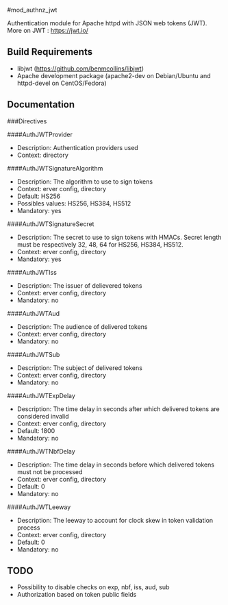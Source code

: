 #mod_authnz_jwt

Authentication module for Apache httpd with JSON web tokens (JWT).
More on JWT : https://jwt.io/

## Build Requirements

- libjwt (https://github.com/benmcollins/libjwt)
- Apache development package (apache2-dev on Debian/Ubuntu and httpd-devel on CentOS/Fedora)

## Documentation

###Directives

####AuthJWTProvider 

* Description: Authentication providers used
* Context: directory

####AuthJWTSignatureAlgorithm 

* Description: The algorithm to use to sign tokens
* Context: erver config, directory
* Default: HS256
* Possibles values: HS256, HS384, HS512
* Mandatory: yes

####AuthJWTSignatureSecret 

* Description: The secret to use to sign tokens with HMACs. Secret length must be respectively 32, 48, 64 for HS256, HS384, HS512.
* Context: erver config, directory
* Mandatory: yes

####AuthJWTIss
* Description: The issuer of delievered tokens
* Context: erver config, directory
* Mandatory: no

####AuthJWTAud
* Description: The audience of delivered tokens
* Context: erver config, directory
* Mandatory: no

####AuthJWTSub
* Description: The subject of delivered tokens
* Context: erver config, directory
* Mandatory: no

####AuthJWTExpDelay 
* Description: The time delay in seconds after which delivered tokens are considered invalid
* Context: erver config, directory
* Default: 1800
* Mandatory: no

####AuthJWTNbfDelay 
* Description: The time delay in seconds before which delivered tokens must not be processed
* Context: erver config, directory
* Default: 0
* Mandatory: no

####AuthJWTLeeway 
* Description: The leeway to account for clock skew in token validation process
* Context: erver config, directory
* Default: 0
* Mandatory: no

## TODO

- Possibility to disable checks on exp, nbf, iss, aud, sub
- Authorization based on token public fields

